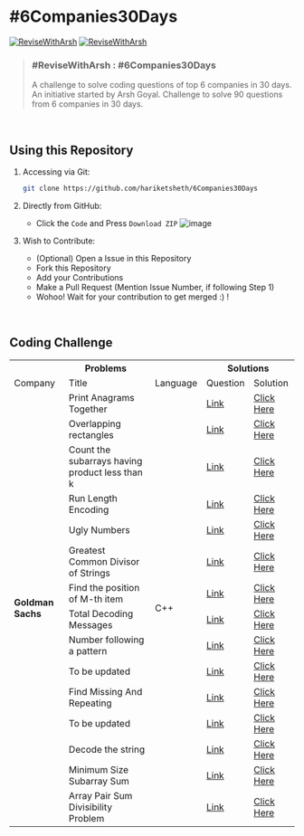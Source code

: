 # #6Companies30Days

[![ReviseWithArsh](https://img.shields.io/badge/ReviseWithArsh-6Companies30Days-green?style=for-the-badge&logo=github)](https://github.com/hariketsheth/6Companies30Days)
[![ReviseWithArsh](https://img.shields.io/badge/Language-C++-red?style=for-the-badge&logo=C%2B%2B)](https://github.com/hariketsheth/6Companies30Days)

>### #ReviseWithArsh : #6Companies30Days 
> A challenge to solve coding questions of top 6 companies in 30 days. An initiative started by Arsh Goyal. 
> Challenge to solve 90 questions from 6 companies in 30 days.

<br>

## Using this Repository
1. Accessing via Git:
   ```bash
   git clone https://github.com/hariketsheth/6Companies30Days
   ```
   
2. Directly from GitHub:
   - Click the `Code` and Press `Download ZIP`
   ![image](https://user-images.githubusercontent.com/72455881/147927669-90f3dd8b-0bd5-4969-a942-dfd6dad17ede.png)

3. Wish to Contribute:
   - (Optional) Open a Issue in this Repository
   - Fork this Repository
   - Add your Contributions
   - Make a Pull Request (Mention Issue Number, if following Step 1)
   - Wohoo! Wait for your contribution to get merged :) !

<br>

## Coding Challenge
<table>
    <tr>
        <th colspan ="3"> <b>Problems</b> </ th> 
	<th colspan ="2"> <b>Solutions</b> </ th>
    </tr>
    <tr>
	<center>
	<td>Company</ td> 
  <td>Title</ td> 
     <td>Language</ td> 
     <td>Question</ td> 
     <td>Solution</ td> 
	</center>
    </tr>
<tr>
	<td rowspan="15"><b>Goldman Sachs</b></td>
	<td>Print Anagrams Together</td>
	<td rowspan="15">C++</td>
	<td><a href="https://practice.geeksforgeeks.org/problems/print-anagrams-together/1/">Link</a></td>
	<td><a href="https://github.com/hariketsheth/6Companies30Days/blob/main/Milestone1%20-%20Goldman%20Sachs/a.%20Anagrams.cpp">Click Here</a></td>
	</tr>
<tr>
	<td>Overlapping rectangles</td>
	<td><a href="https://practice.geeksforgeeks.org/problems/overlapping-rectangles1924/1/">Link</a></td>
	<td><a href="https://github.com/hariketsheth/6Companies30Days/blob/main/Milestone1%20-%20Goldman%20Sachs/b.%20Overlapping_Rectangles.cpp">Click Here</a></td>
	</tr>
	
<tr>
	<td>Count the subarrays having product less than k</td>
	<td><a href="https://practice.geeksforgeeks.org/problems/count-the-subarrays-having-product-less-than-k1708/1/">Link</a></td>
	<td><a href="https://github.com/hariketsheth/6Companies30Days/blob/main/Milestone1%20-%20Goldman%20Sachs/c.%20Subarray_Product.cpp">Click Here</a></td>
	</tr>
<tr>
	<td>Run Length Encoding</td>
	<td><a href="https://practice.geeksforgeeks.org/problems/run-length-encoding/1/">Link</a></td>
	<td><a href="https://github.com/hariketsheth/6Companies30Days/blob/main/Milestone1%20-%20Goldman%20Sachs/d.%20Length_Encoding.cpp">Click Here</a></td>
	</tr>
<tr>
	<td>Ugly Numbers</td>
	<td><a href="https://practice.geeksforgeeks.org/problems/ugly-numbers2254/1/">Link</a></td>
	<td><a href="https://github.com/hariketsheth/6Companies30Days/blob/main/Milestone1%20-%20Goldman%20Sachs/e.%20Ugly_Numbers.cpp">Click Here</a></td>
	</tr>
<tr>
	<td>Greatest Common Divisor of Strings</td>
	<td><a href="https://leetcode.com/problems/greatest-common-divisor-of-strings/">Link</a></td>
	<td><a href="https://github.com/hariketsheth/6Companies30Days/blob/main/Milestone1%20-%20Goldman%20Sachs/f.%20Greatest_Common_Divisor.cpp">Click Here</a></td>
	</tr>
<tr>
	<td>Find the position of M-th item</td>
	<td><a href="https://practice.geeksforgeeks.org/problems/find-the-position-of-m-th-item1723/1">Link</a></td>
	<td><a href="https://github.com/hariketsheth/6Companies30Days/blob/main/Milestone1%20-%20Goldman%20Sachs/g.%20Position_Of_Mth_Item.cpp">Click Here</a></td>
	</tr>
<tr>
	<td>Total Decoding Messages</td>
	<td><a href="https://practice.geeksforgeeks.org/problems/total-decoding-messages1235/1/">Link</a></td>
	<td><a href="https://github.com/hariketsheth/6Companies30Days/blob/main/Milestone1%20-%20Goldman%20Sachs/h.%20Total_Decoding_Messages.cpp">Click Here</a></td>
	</tr>
<tr>
	<td>Number following a pattern</td>
	<td><a href="https://practice.geeksforgeeks.org/problems/number-following-a-pattern3126/1">Link</a></td>
	<td><a href="https://github.com/hariketsheth/6Companies30Days/blob/main/Milestone1%20-%20Goldman%20Sachs/i.%20Number_Following_Pattern.cpp">Click Here</a></td>
	</tr>
<tr>
	<td>To be updated</td>
	<td><a href="#">Link</a></td>
	<td><a href="#">Click Here</a></td>
	</tr>
<tr>
	<td>Find Missing And Repeating</td>
	<td><a href="https://practice.geeksforgeeks.org/problems/find-missing-and-repeating2512/1/">Link</a></td>
	<td><a href="https://github.com/hariketsheth/6Companies30Days/blob/main/Milestone1%20-%20Goldman%20Sachs/k.%20Missing_And_Repeating.cpp">Click Here</a></td>
	</tr>
<tr>
	<td>To be updated</td>
	<td><a href="#">Link</a></td>
	<td><a href="#">Click Here</a></td>
	</tr>
<tr>
	<td>Decode the string</td>
	<td><a href="https://practice.geeksforgeeks.org/problems/decode-the-string2444/1">Link</a></td>
	<td><a href="https://github.com/hariketsheth/6Companies30Days/blob/main/Milestone1%20-%20Goldman%20Sachs/m.%20Decode_String.cpp">Click Here</a></td>
	</tr>
<tr>
	<td>Minimum Size Subarray Sum</td>
	<td><a href="https://leetcode.com/problems/minimum-size-subarray-sum/">Link</a></td>
	<td><a href="https://github.com/hariketsheth/6Companies30Days/blob/main/Milestone1%20-%20Goldman%20Sachs/n.%20Minimum_Size_Subarray.cpp">Click Here</a></td>
	</tr>
<tr>
	<td>Array Pair Sum Divisibility Problem</td>
	<td><a href="https://practice.geeksforgeeks.org/problems/array-pair-sum-divisibility-problem3257/1">Link</a></td>
	<td><a href="https://github.com/hariketsheth/6Companies30Days/blob/main/Milestone1%20-%20Goldman%20Sachs/o.%20Array_Sum_Divisibility.cpp">Click Here</a></td>
	</tr>
	
</table>
<br>
<br>

